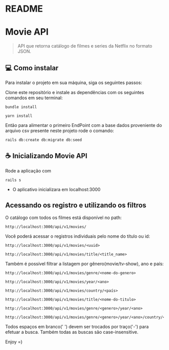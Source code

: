 # README

# Movie API

> API que retorna catálogo de filmes e series da Netflix no formato JSON.

## 💻 Como instalar

Para instalar o projeto em sua máquina, siga os seguintes passos:

Clone este repositório e instale as dependências com os seguintes comandos em seu terminal:
```
bundle install
```
```
yarn install
```

Então para alimentar o primeiro EndPoint com a base dados proveniente do arquivo csv presente neste projeto rode o comando:
```
rails db:create db:migrate db:seed
```

## ☕ Inicializando Movie API

Rode a aplicação com
```
rails s
```
* O aplicativo inicializara em localhost:3000

## Acessando os registro e utilizando os filtros

O catálogo com todos os filmes está disponível no path:
```
http://localhost:3000/api/v1/movies/
```
Você poderá acessar o registros individuais pelo nome do título ou id:
```
http://localhost:3000/api/v1/movies/<uuid>
```
```
http://localhost:3000/api/v1/movies/title/<title_name>
```

Também é possível filtrar a listagem por gênero(movie/tv-show), ano e país:
```
http://localhost:3000/api/v1/movies/genre/<nome-do-genero>
```

```
http://localhost:3000/api/v1/movies/year/<ano>
```
```
http://localhost:3000/api/v1/movies/country/<país>
```
```
http://localhost:3000/api/v1/movies/title/<nome-do-titulo>
```
```
http://localhost:3000/api/v1/movies/genre/<genero>/year/<ano>
```
```
http://localhost:3000/api/v1/movies/genre/<genero>/year/<ano>/country/<país>
```

Todos espaços em branco(' ') devem ser trocados por traço('-') para efetuar a busca.
Também todas as buscas são case-insensitive.

Enjoy =)
